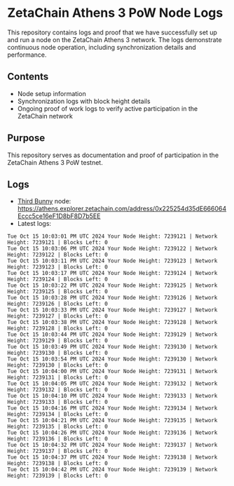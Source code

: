 # ZetaChain Athens 3 PoW Node Logs
This repository contains logs and proof that we have successfully set up and run a node on the ZetaChain Athens 3 network. The logs demonstrate continuous node operation, including synchronization details and performance.

## Contents
- Node setup information
- Synchronization logs with block height details
- Ongoing proof of work logs to verify active participation in the ZetaChain network

## Purpose
This repository serves as documentation and proof of participation in the ZetaChain Athens 3 PoW testnet.

## Logs

- [Third Bunny](https://thirdbunny.xyz/) node: https://athens.explorer.zetachain.com/address/0x225254d35dE666064Eccc5ce16eF1D8bF8D7b5EE
- Latest logs:
```
Tue Oct 15 10:03:01 PM UTC 2024 Your Node Height: 7239121 | Network Height: 7239121 | Blocks Left: 0
Tue Oct 15 10:03:06 PM UTC 2024 Your Node Height: 7239122 | Network Height: 7239122 | Blocks Left: 0
Tue Oct 15 10:03:11 PM UTC 2024 Your Node Height: 7239123 | Network Height: 7239123 | Blocks Left: 0
Tue Oct 15 10:03:17 PM UTC 2024 Your Node Height: 7239124 | Network Height: 7239124 | Blocks Left: 0
Tue Oct 15 10:03:22 PM UTC 2024 Your Node Height: 7239125 | Network Height: 7239125 | Blocks Left: 0
Tue Oct 15 10:03:28 PM UTC 2024 Your Node Height: 7239126 | Network Height: 7239126 | Blocks Left: 0
Tue Oct 15 10:03:33 PM UTC 2024 Your Node Height: 7239127 | Network Height: 7239127 | Blocks Left: 0
Tue Oct 15 10:03:38 PM UTC 2024 Your Node Height: 7239128 | Network Height: 7239128 | Blocks Left: 0
Tue Oct 15 10:03:44 PM UTC 2024 Your Node Height: 7239129 | Network Height: 7239129 | Blocks Left: 0
Tue Oct 15 10:03:49 PM UTC 2024 Your Node Height: 7239130 | Network Height: 7239130 | Blocks Left: 0
Tue Oct 15 10:03:54 PM UTC 2024 Your Node Height: 7239130 | Network Height: 7239130 | Blocks Left: 0
Tue Oct 15 10:04:00 PM UTC 2024 Your Node Height: 7239131 | Network Height: 7239131 | Blocks Left: 0
Tue Oct 15 10:04:05 PM UTC 2024 Your Node Height: 7239132 | Network Height: 7239132 | Blocks Left: 0
Tue Oct 15 10:04:10 PM UTC 2024 Your Node Height: 7239133 | Network Height: 7239133 | Blocks Left: 0
Tue Oct 15 10:04:16 PM UTC 2024 Your Node Height: 7239134 | Network Height: 7239134 | Blocks Left: 0
Tue Oct 15 10:04:21 PM UTC 2024 Your Node Height: 7239135 | Network Height: 7239135 | Blocks Left: 0
Tue Oct 15 10:04:26 PM UTC 2024 Your Node Height: 7239136 | Network Height: 7239136 | Blocks Left: 0
Tue Oct 15 10:04:32 PM UTC 2024 Your Node Height: 7239137 | Network Height: 7239137 | Blocks Left: 0
Tue Oct 15 10:04:37 PM UTC 2024 Your Node Height: 7239138 | Network Height: 7239138 | Blocks Left: 0
Tue Oct 15 10:04:42 PM UTC 2024 Your Node Height: 7239139 | Network Height: 7239139 | Blocks Left: 0
```
